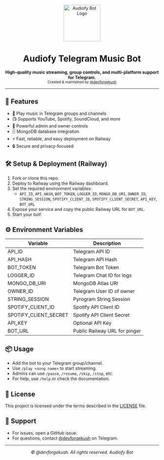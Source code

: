 <p align="center">
  <img src="https://raw.githubusercontent.com/devforgekush/musicbot-/main/Audify/assets/play_icons.png" width="120" alt="Audiofy Bot Logo" />
</p>

<h1 align="center">Audiofy Telegram Music Bot</h1>

<p align="center">
  <b>High-quality music streaming, group controls, and multi-platform support for Telegram.</b><br>
  <sub>Created & maintained by <a href="https://github.com/devforgekush">@devforgekush</a></sub>
</p>

---

## 🚀 Features
- 🎵 Play music in Telegram groups and channels
- 📺 Supports YouTube, Spotify, SoundCloud, and more
- 👑 Powerful admin and owner controls
- 🗄️ MongoDB database integration
- ⚡ Fast, reliable, and easy deployment on Railway
- 🔒 Secure and privacy-focused

## 🛠️ Setup & Deployment (Railway)
1. Fork or clone this repo.
2. Deploy to Railway using the Railway dashboard.
3. Set the required environment variables:
   - `API_ID`, `API_HASH`, `BOT_TOKEN`, `LOGGER_ID`, `MONGO_DB_URI`, `OWNER_ID`, `STRING_SESSION`, `SPOTIFY_CLIENT_ID`, `SPOTIFY_CLIENT_SECRET`, `API_KEY`, `BOT_URL`
4. Expose your service and copy the public Railway URL for `BOT_URL`.
5. Start your bot!

## ⚙️ Environment Variables
| Variable              | Description                       |
|----------------------|-----------------------------------|
| API_ID               | Telegram API ID                   |
| API_HASH             | Telegram API Hash                 |
| BOT_TOKEN            | Telegram Bot Token                |
| LOGGER_ID            | Telegram Chat ID for logs         |
| MONGO_DB_URI         | MongoDB Atlas URI                 |
| OWNER_ID             | Telegram User ID of owner         |
| STRING_SESSION       | Pyrogram String Session           |
| SPOTIFY_CLIENT_ID    | Spotify API Client ID             |
| SPOTIFY_CLIENT_SECRET| Spotify API Client Secret         |
| API_KEY              | Optional API Key                  |
| BOT_URL              | Public Railway URL for pinger     |

## 📦 Usage
- Add the bot to your Telegram group/channel.
- Use `/play <song name>` to start streaming.
- Admins can use `/pause`, `/resume`, `/skip`, `/stop`, etc.
- For help, use `/help` or check the documentation.

## 📄 License
This project is licensed under the terms described in the [LICENSE](LICENSE) file.

## 💬 Support
- For issues, open a GitHub issue.
- For questions, contact <a href="https://t.me/devforgekush">@devforgekush</a> on Telegram.

---

<p align="center">
  <i>© @devforgekush. All rights reserved. Audiofy Bot</i>
</p>
